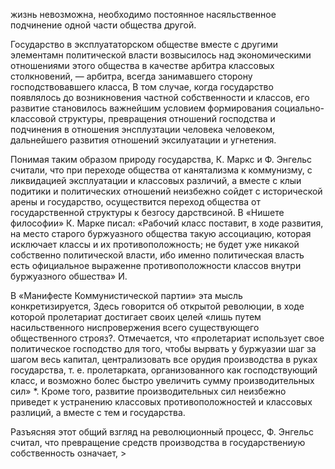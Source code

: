 жизнь невозможна, необходимо постоянное насяльственное подчинение одной части общества другой.

Государство в эксплуататорском обществе вместе с другими элементамн политической власти возвысилось над экономическими отношениями этого общества в качестве арбитра классовых столкновений, — арбитра, всегда занимавшего сторону  господствовавшего класса, В том случае, когда государство появлялось до возникновения частной собственности и классов, его развитие становилось важнейшим условием формирования социально-классовой структуры, превращения отношений  господства и подчинения в отношения энсплузтации человека человеком, дальнейшего развития отношений эксилуатации и угнетения.

Понимая таким образом природу государства, К. Маркс и Ф. Энгельс считали, что при переходе общества от канятализма к коммунизму, с ликвидацией эксплуатации и классовых различий, а вместе с клыи подитики и политических отношений неизбежно сойдет с исторической арены и государство, осуществится переход общества от государственной структуры к безгосу дарствсиной. В «Нишете философии» К. Марке писал: «Рабочий класс поставит, в ходе развития, на место старого буржуазного общества такую ассоциацию, которая исключает классы и их противоположность; не будет уже никакой собственно политической власти, ибо именно политическая власть есть официальное выраженне противоположности классов внутри буржуазного обшества» И.

В «Манифесте Коммунистической партии» эта мысль конкретизируется, Здесь говорится об открытой революции, в ходе которой пролетариат достигает своих целей «лишь путем насильственного ниспровержения всего существующего общественного строяз?. Отмечается, что «пролетариат использует свое политическое господство для того, чтобы вырвать у буржуазии шаг за шагом весь капитал, централизовать все орудия производства в руках государства, т. е. пролетарката, организованного как господствующий класс, и возможно болес быстро увеличить сумму производительных сил» *. Кроме того, развитие производительных сил неизбежно приведет к устранению классовых противоположностей и классовых разлиций, а вместе с тем и государства.

Разъясняя этот общий взгляд на революционный процесс, Ф. Энгельс считал, что превращение средств производства в государствениую собственность означает, >
